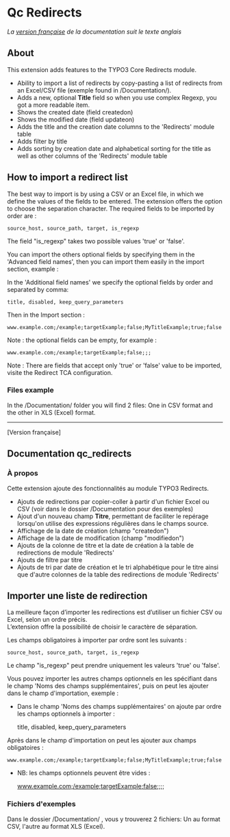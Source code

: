 Qc Redirects
==============================================================
*La [version française](#documentation-qc_redirects) de la documentation suit le texte anglais*

## About
This extension adds features to the TYPO3 Core Redirects module.

- Ability to import a list of redirects by copy-pasting a list of redirects from an Excel/CSV file (exemple found in /Documentation/).
- Adds a new, optional **Title** field so when you use complex Regexp, you got a more readable item. 
- Shows the created date (field createdon)
- Shows the modified date (field updateon)
- Adds the title and the creation date columns to the 'Redirects' module table
- Adds filter by title
- Adds sorting by creation date and alphabetical sorting for the title as well as other columns of the 'Redirects' module table

## How to import a redirect list
The best way to import is by using a CSV or an Excel file, in which we define the values of the fields to be entered.
The extension offers the option to choose the separation character.
The required fields to be imported by order are : 

    source_host, source_path, target, is_regexp

The field "is_regexp" takes two possible values 'true' or 'false'.

You can import the others optional fields by specifying them in the 'Advanced field names', then you can import them easily in the import section, example :

In the 'Additional field names' we specify the optional fields by order and separated by comma: 

    title, disabled, keep_query_parameters
   
Then in the Import section : 

    www.example.com;/example;targetExample;false;MyTitleExample;true;false

Note : the optional fields can be empty, for example :
    
    www.example.com;/example;targetExample;false;;;

Note : There are fields that accept only 'true' or 'false' value to be imported, visite the Redirect TCA configuration.

### Files example
In the /Documentation/ folder you will find 2 files: One in CSV format and the other in XLS (Excel) format.


-----------

[Version française]

## Documentation qc_redirects

### À propos
Cette extension ajoute des fonctionnalités au module TYPO3 Redirects.

- Ajouts de redirections par copier-coller à partir d'un fichier Excel ou CSV (voir dans le dossier /Documentation pour des exemples)
- Ajout d'un nouveau champ **Titre**, permettant de faciliter le repérage lorsqu'on utilise des expressions régulières dans le champs source.
- Affichage de la date de création (champ "createdon")
- Affichage de la date de modification (champ "modifiedon")
- Ajouts de la colonne de titre et la date de création à la table de redirections de module 'Redirects'
- Ajouts de filtre par titre
- Ajouts de tri par date de création et le tri alphabétique pour le titre ainsi que d'autre colonnes de la table des redirections de module 'Redirects'

## Importer une liste de redirection
La meilleure façon d’importer les redirections est d’utiliser un fichier CSV ou Excel, selon un ordre précis.  
L’extension offre la possibilité de choisir le caractère de séparation.

Les champs obligatoires à importer par ordre sont les suivants : 

    source_host, source_path, target, is_regexp

Le champ "is_regexp" peut prendre uniquement les valeurs 'true' ou 'false'.

Vous pouvez importer les autres champs optionnels en les spécifiant dans le champ 'Noms des champs supplémentaires', puis on peut les ajouter dans le champ d'importation, exemple :

- Dans le champ 'Noms des champs supplémentaires' on ajoute par ordre les champs optionnels à importer :


    title, disabled, keep_query_parameters

Après dans le champ d'importation on peut les ajouter aux champs obligatoires :

    www.example.com;/example;targetExample;false;MyTitleExample;true;false

- NB: les champs optionnels peuvent être vides : 

    www.example.com;/example;targetExample;false;;;;


### Fichiers d'exemples
Dans le dossier /Documentation/ , vous y trouverez 2 fichiers: Un au format CSV, l'autre au format XLS (Excel).
